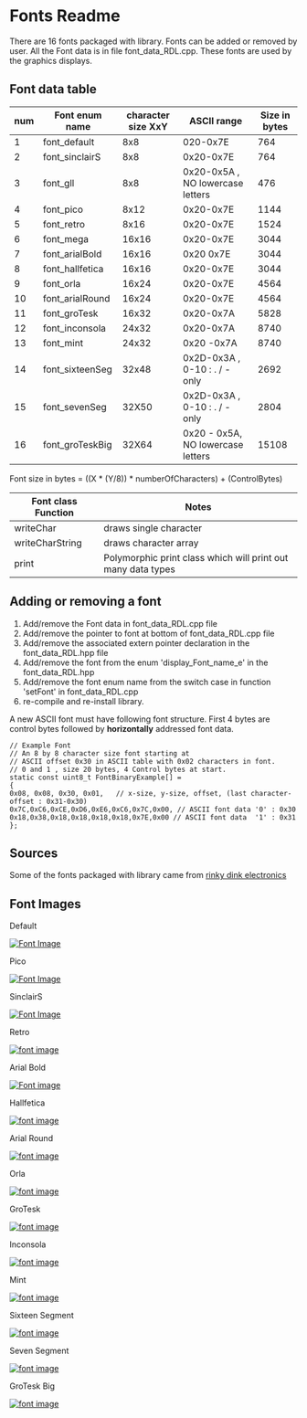 # Fonts Readme

There are 16 fonts packaged with library. Fonts can be added or removed by user.
All the Font data is in file font_data_RDL.cpp. These fonts are used by the graphics displays.

## Font data table 

| num | Font enum name | character size XxY |  ASCII range | Size in bytes |
| ------ | ------ | ------ | ------ |  ------ | 
| 1 | font_default | 8x8 |  020-0x7E| 764 |
| 2 | font_sinclairS  | 8x8 | 0x20-0x7E | 764 |
| 3 | font_gll | 8x8 | 0x20-0x5A , NO lowercase letters | 476 | 
| 4 | font_pico | 8x12 | 0x20-0x7E  | 1144| 
| 5 | font_retro | 8x16 | 0x20-0x7E | 1524 |
| 6 | font_mega | 16x16 | 0x20-0x7E | 3044 |
| 7 | font_arialBold  | 16x16 | 0x20 0x7E |  3044 |
| 8 | font_hallfetica | 16x16 | 0x20-0x7E | 3044 |
| 9 | font_orla | 16x24 | 0x20-0x7E | 4564 |
| 10 | font_arialRound| 16x24 | 0x20-0x7E | 4564 |
| 11 | font_groTesk | 16x32 | 0x20-0x7A |  5828 |
| 12 | font_inconsola | 24x32 | 0x20-0x7A | 8740 |
| 13 | font_mint | 24x32  | 0x20 -0x7A |  8740 |
| 14 | font_sixteenSeg | 32x48 | 0x2D-0x3A , 0-10 : . / - only | 2692 |
| 15 | font_sevenSeg | 32X50| 0x2D-0x3A , 0-10 : . / - only | 2804 |
| 16 | font_groTeskBig | 32X64| 0x20 - 0x5A, NO lowercase letters | 15108 |


Font size in bytes = ((X * (Y/8)) * numberOfCharacters) + (ControlBytes)

| Font class Function | Notes |
| ------ | ------ | 
| writeChar| draws single character |
| writeCharString | draws character array |
| print | Polymorphic print class which will print out many data types |

## Adding or removing a font

1. Add/remove the Font data in font_data_RDL.cpp file
2. Add/remove the pointer to font at bottom of font_data_RDL.cpp file
3. Add/remove the associated extern pointer declaration in the font_data_RDL.hpp file
4. Add/remove the font from the enum 'display_Font_name_e' in the font_data_RDL.hpp
5. Add/remove the font enum name from the switch case in function 'setFont' in font_data_RDL.cpp
6. re-compile and re-install library. 

A new ASCII font must have following font structure.
First 4 bytes are control bytes followed by **horizontally** addressed font data.

```
// Example Font
// An 8 by 8 character size font starting at 
// ASCII offset 0x30 in ASCII table with 0x02 characters in font. 
// 0 and 1 , size 20 bytes, 4 Control bytes at start.
static const uint8_t FontBinaryExample[] =
{
0x08, 0x08, 0x30, 0x01,   // x-size, y-size, offset, (last character-offset : 0x31-0x30)
0x7C,0xC6,0xCE,0xD6,0xE6,0xC6,0x7C,0x00, // ASCII font data '0' : 0x30
0x18,0x38,0x18,0x18,0x18,0x18,0x7E,0x00 // ASCII font data  '1' : 0x31
};
```

## Sources

Some of the fonts packaged with library came from [rinky dink electronics ](http://rinkydinkelectronics.com/)

## Font Images

Default 

[![Font Image](https://github.com/gavinlyonsrepo/Display_Lib_RPI/blob/main/extra/images/fonts/default.png)](https://github.com/gavinlyonsrepo/Display_Lib_RPI/blob/main/extra/images/fonts/default.png)

Pico

[![Font Image](https://github.com/gavinlyonsrepo/Display_Lib_RPI/blob/main/extra/images/fonts/pico.png)](https://github.com/gavinlyonsrepo/Display_Lib_RPI/blob/main/extra/images/fonts/pico.png)

SinclairS

[![Font Image](https://github.com/gavinlyonsrepo/Display_Lib_RPI/blob/main/extra/images/fonts/sinclair.png)](https://github.com/gavinlyonsrepo/Display_Lib_RPI/blob/main/extra/images/fonts/sinclair.png)

Retro 

[![font image](https://github.com/gavinlyonsrepo/Display_Lib_RPI/blob/main/extra/images/fonts/retro.png)](https://github.com/gavinlyonsrepo/Display_Lib_RPI/blob/main/extra/images/fonts/retro.png)

Arial Bold

[![Font image](https://github.com/gavinlyonsrepo/Display_Lib_RPI/blob/main/extra/images/fonts/arialbold.png)](https://github.com/gavinlyonsrepo/Display_Lib_RPI/blob/main/extra/images/fonts/arialbold.png)

Hallfetica

[![font image](https://github.com/gavinlyonsrepo/Display_Lib_RPI/blob/main/extra/images/fonts/hall.png)](https://github.com/gavinlyonsrepo/Display_Lib_RPI/blob/main/extra/images/fonts/hall.png)


Arial Round

[![font image](https://github.com/gavinlyonsrepo/Display_Lib_RPI/blob/main/extra/images/fonts/arialround.png)](https://github.com/gavinlyonsrepo/Display_Lib_RPI/blob/main/extra/images/fonts/arialround.png)

Orla 

[![font image](https://github.com/gavinlyonsrepo/Display_Lib_RPI/blob/main/extra/images/fonts/orla.png)](https://github.com/gavinlyonsrepo/Display_Lib_RPI/blob/main/extra/images/fonts/orla.png)

GroTesk

[![font image](https://github.com/gavinlyonsrepo/Display_Lib_RPI/blob/main/extra/images/fonts/grotesk.png)](https://github.com/gavinlyonsrepo/Display_Lib_RPI/blob/main/extra/images/fonts/grotesk.png)

Inconsola

[![font image](https://github.com/gavinlyonsrepo/Display_Lib_RPI/blob/main/extra/images/fonts/inconsola.png)](https://github.com/gavinlyonsrepo/Display_Lib_RPI/blob/main/extra/images/fonts/inconsola.png)

Mint

[![font image](https://github.com/gavinlyonsrepo/Display_Lib_RPI/blob/main/extra/images/fonts/mint.png)](https://github.com/gavinlyonsrepo/Display_Lib_RPI/blob/main/extra/images/fonts/mint.png)

Sixteen Segment 

[![font image](https://github.com/gavinlyonsrepo/Display_Lib_RPI/blob/main/extra/images/fonts/ss.png)](https://github.com/gavinlyonsrepo/Display_Lib_RPI/blob/main/extra/images/fonts/ss.png)

Seven  Segment 

[![font image](https://github.com/gavinlyonsrepo/Display_Lib_RPI/blob/main/extra/images/fonts/7seg.png)](https://github.com/gavinlyonsrepo/Display_Lib_RPI/blob/main/extra/images/fonts/7seg.png)

GroTesk Big

[![font image](https://github.com/gavinlyonsrepo/Display_Lib_RPI/blob/main/extra/images/fonts/groteskbig.png)](https://github.com/gavinlyonsrepo/Display_Lib_RPI/blob/main/extra/images/fonts/groteskbig.png)
